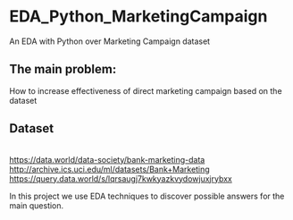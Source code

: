 # EDA_Python_MarketingCampaign
An EDA with Python over Marketing Campaign dataset

## The main problem:
How to increase effectiveness of direct marketing campaign based on the dataset

## Dataset
<br>https://data.world/data-society/bank-marketing-data
<br>http://archive.ics.uci.edu/ml/datasets/Bank+Marketing
<br>https://query.data.world/s/lqrsaugj7kwkyazkvydowjuxjrybxx

In this project we use EDA techniques to discover possible answers for the main question.
